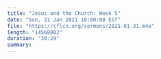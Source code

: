 ```yaml
---
title: "Jesus and the Church: Week 5"
date: "Sun, 31 Jan 2021 10:00:00 EST"
file: "https://cflcn.org/sermons/2021-01-31.m4a"
length: "14568002"
duration: "30:29"
summary: 
---
```

